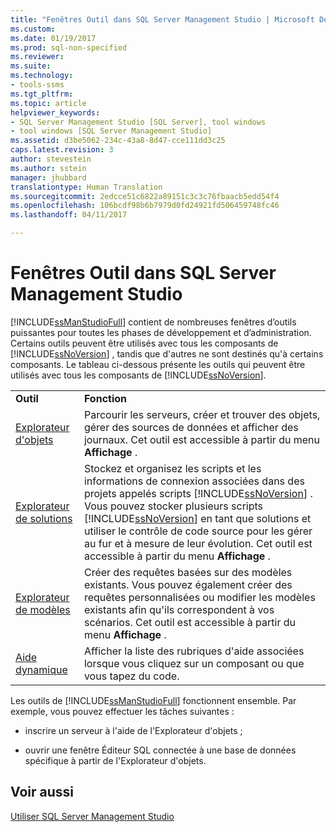 ```yaml
---
title: "Fenêtres Outil dans SQL Server Management Studio | Microsoft Docs"
ms.custom: 
ms.date: 01/19/2017
ms.prod: sql-non-specified
ms.reviewer: 
ms.suite: 
ms.technology:
- tools-ssms
ms.tgt_pltfrm: 
ms.topic: article
helpviewer_keywords:
- SQL Server Management Studio [SQL Server], tool windows
- tool windows [SQL Server Management Studio]
ms.assetid: d3be5062-234c-43a8-8d47-cce111dd3c25
caps.latest.revision: 3
author: stevestein
ms.author: sstein
manager: jhubbard
translationtype: Human Translation
ms.sourcegitcommit: 2edcce51c6822a89151c3c3c76fbaacb5edd54f4
ms.openlocfilehash: 106bcdf98b6b7979d0fd24921fd506459748fc46
ms.lasthandoff: 04/11/2017

---
```

# <a name="tool-windows-in-sql-server-management-studio"></a>Fenêtres Outil dans SQL Server Management Studio
[!INCLUDE[ssManStudioFull](../includes/ssmanstudiofull_md.md)] contient de nombreuses fenêtres d’outils puissantes pour toutes les phases de développement et d’administration. Certains outils peuvent être utilisés avec tous les composants de [!INCLUDE[ssNoVersion](../includes/ssnoversion_md.md)] , tandis que d'autres ne sont destinés qu'à certains composants. Le tableau ci-dessous présente les outils qui peuvent être utilisés avec tous les composants de [!INCLUDE[ssNoVersion](../includes/ssnoversion_md.md)].  
  
|||  
|-|-|  
|**Outil**|**Fonction**|  
|[Explorateur d'objets](../ssms/object/object-explorer.md)|Parcourir les serveurs, créer et trouver des objets, gérer des sources de données et afficher des journaux. Cet outil est accessible à partir du menu **Affichage** .|  
|[Explorateur de solutions](../ssms/solution/solution-explorer.md)|Stockez et organisez les scripts et les informations de connexion associées dans des projets appelés scripts [!INCLUDE[ssNoVersion](../includes/ssnoversion_md.md)] . Vous pouvez stocker plusieurs scripts [!INCLUDE[ssNoVersion](../includes/ssnoversion_md.md)] en tant que solutions et utiliser le contrôle de code source pour les gérer au fur et à mesure de leur évolution. Cet outil est accessible à partir du menu **Affichage** .|  
|[Explorateur de modèles](../ssms/template/template-explorer.md)|Créer des requêtes basées sur des modèles existants. Vous pouvez également créer des requêtes personnalisées ou modifier les modèles existants afin qu'ils correspondent à vos scénarios. Cet outil est accessible à partir du menu **Affichage** .|  
|[Aide dynamique](../ssms/user-assistance-in-sql-server-management-studio.md)|Afficher la liste des rubriques d'aide associées lorsque vous cliquez sur un composant ou que vous tapez du code.|  
  
Les outils de [!INCLUDE[ssManStudioFull](../includes/ssmanstudiofull_md.md)] fonctionnent ensemble. Par exemple, vous pouvez effectuer les tâches suivantes :  
  
-   inscrire un serveur à l'aide de l'Explorateur d'objets ;  
  
-   ouvrir une fenêtre Éditeur SQL connectée à une base de données spécifique à partir de l'Explorateur d'objets.  
  
## <a name="see-also"></a>Voir aussi  
[Utiliser SQL Server Management Studio](../ssms/use-sql-server-management-studio.md)  
  

